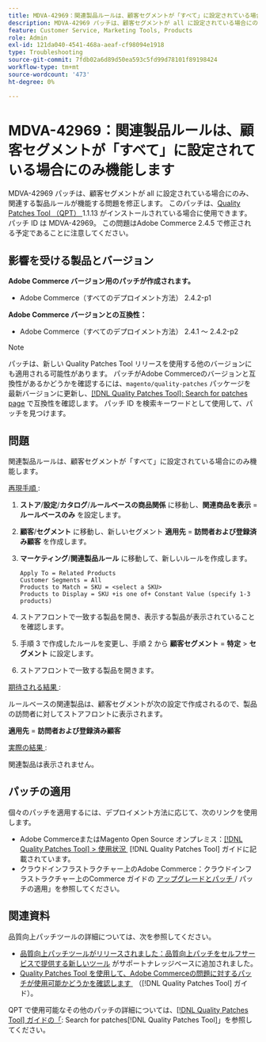 ```yaml
---
title: MDVA-42969：関連製品ルールは、顧客セグメントが「すべて」に設定されている場合にのみ機能します
description: MDVA-42969 パッチは、顧客セグメントが all に設定されている場合にのみ、関連する製品ルールが機能する問題を修正します。 このパッチは、[Quality Patches Tool （QPT） ] （https://experienceleague.adobe.com/ja/docs/commerce-operations/tools/quality-patches-tool/quality-patches-tool-to-self-serve-quality-patches） 1.1.13 がインストールされている場合に利用できます。 パッチ ID は MDVA-42969。 この問題はAdobe Commerce 2.4.5 で修正される予定であることに注意してください。
feature: Customer Service, Marketing Tools, Products
role: Admin
exl-id: 121da040-4541-468a-aeaf-cf98094e1918
type: Troubleshooting
source-git-commit: 7fdb02a6d89d50ea593c5fd99d78101f89198424
workflow-type: tm+mt
source-wordcount: '473'
ht-degree: 0%

---
```


# MDVA-42969：関連製品ルールは、顧客セグメントが「すべて」に設定されている場合にのみ機能します

MDVA-42969 パッチは、顧客セグメントが all に設定されている場合にのみ、関連する製品ルールが機能する問題を修正します。 このパッチは、[Quality Patches Tool （QPT） &#x200B;](https://experienceleague.adobe.com/ja/docs/commerce-operations/tools/quality-patches-tool/quality-patches-tool-to-self-serve-quality-patches)1.1.13 がインストールされている場合に使用できます。 パッチ ID は MDVA-42969。 この問題はAdobe Commerce 2.4.5 で修正される予定であることに注意してください。

## 影響を受ける製品とバージョン

**Adobe Commerce バージョン用のパッチが作成されます。**

* Adobe Commerce（すべてのデプロイメント方法） 2.4.2-p1

**Adobe Commerce バージョンとの互換性：**

* Adobe Commerce（すべてのデプロイメント方法） 2.4.1 ～ 2.4.2-p2

>[!NOTE]
>
>パッチは、新しい Quality Patches Tool リリースを使用する他のバージョンにも適用される可能性があります。 パッチがAdobe Commerceのバージョンと互換性があるかどうかを確認するには、`magento/quality-patches` パッケージを最新バージョンに更新し、[[!DNL Quality Patches Tool]: Search for patches page](https://experienceleague.adobe.com/ja/docs/commerce-operations/tools/quality-patches-tool/quality-patches-tool-to-self-serve-quality-patches) で互換性を確認します。 パッチ ID を検索キーワードとして使用して、パッチを見つけます。

## 問題

関連製品ルールは、顧客セグメントが「すべて」に設定されている場合にのみ機能します。

<u> 再現手順 </u>:

1. **ストア**/**設定**/**カタログ**/**ルールベースの商品関係** に移動し、**関連商品を表示** = **ルールベースのみ** を設定します。
1. **顧客**/**セグメント** に移動し、新しいセグメント **適用先** = **訪問者および登録済み顧客** を作成します。
1. **マーケティング**/**関連製品ルール** に移動して、新しいルールを作成します。

   ```code block
   Apply To = Related Products
   Customer Segments = All
   Products to Match = SKU = <select a SKU>
   Products to Display = SKU +is one of+ Constant Value (specify 1-3 products)
   ```

1. ストアフロントで一致する製品を開き、表示する製品が表示されていることを確認します。
1. 手順 3 で作成したルールを変更し、手順 2 から **顧客セグメント** = **特定** > **セグメント** に設定します。
1. ストアフロントで一致する製品を開きます。

<u> 期待される結果 </u>:

ルールベースの関連製品は、顧客セグメントが次の設定で作成されるので、製品の訪問者に対してストアフロントに表示されます。

**適用先** = **訪問者および登録済み顧客**

<u> 実際の結果 </u>:

関連製品は表示されません。

## パッチの適用

個々のパッチを適用するには、デプロイメント方法に応じて、次のリンクを使用します。

* Adobe CommerceまたはMagento Open Source オンプレミス：[[!DNL Quality Patches Tool] > 使用状況 &#x200B;](/help/tools/quality-patches-tool/usage.md) [!DNL Quality Patches Tool] ガイドに記載されています。
* クラウドインフラストラクチャー上のAdobe Commerce：クラウドインフラストラクチャー上のCommerce ガイドの [&#x200B; アップグレードとパッチ &#x200B;](https://experienceleague.adobe.com/docs/commerce-cloud-service/user-guide/develop/upgrade/apply-patches.html?lang=ja)/ パッチの適用」を参照してください。

## 関連資料

品質向上パッチツールの詳細については、次を参照してください。

* [&#x200B; 品質向上パッチツールがリリースされました：品質向上パッチをセルフサービスで提供する新しいツール &#x200B;](https://experienceleague.adobe.com/ja/docs/commerce-operations/tools/quality-patches-tool/quality-patches-tool-to-self-serve-quality-patches) がサポートナレッジベースに追加されました。
* [Quality Patches Tool を使用して、Adobe Commerceの問題に対するパッチが使用可能かどうかを確認します &#x200B;](/help/tools/quality-patches-tool/patches-available-in-qpt/check-patch-for-magento-issue-with-magento-quality-patches.md) （[!DNL Quality Patches Tool] ガイド）。

QPT で使用可能なその他のパッチの詳細については、[[!DNL Quality Patches Tool] ガイドの「](https://experienceleague.adobe.com/tools/commerce-quality-patches/index.html?lang=ja): Search for patches[!DNL Quality Patches Tool]」を参照してください。
